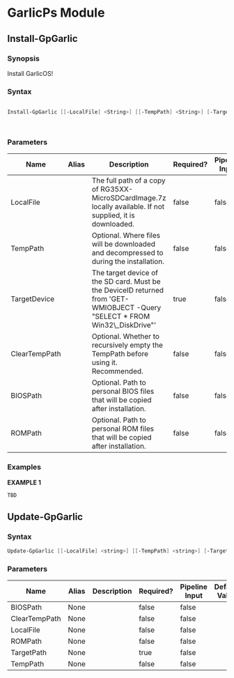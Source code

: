 # GarlicPs Module

## Install-GpGarlic

### Synopsis

Install GarlicOS\!

### Syntax

```powershell

Install-GpGarlic [[-LocalFile] <String>] [[-TempPath] <String>] [-TargetDevice] <String> [[-ClearTempPath] <Boolean>] [[-BIOSPath] <String>] [[-ROMPath] <String>] [<CommonParameters>]




```

### Parameters

| Name  | Alias  | Description | Required? | Pipeline Input | Default Value |
| - | - | - | - | - | - |
| <nobr>LocalFile</nobr> |  | The full path of a copy of RG35XX-MicroSDCardImage.7z locally available. If not supplied, it is downloaded. | false | false |  |
| <nobr>TempPath</nobr> |  | Optional. Where files will be downloaded and decompressed to during the installation. | false | false | \\(Join-Path -Path \\(\\[System.IO.Path\\]::GetTempPath\\(\\)\\) "\\GarlicPs"\\) |
| <nobr>TargetDevice</nobr> |  | The target device of the SD card. Must be the DeviceID returned from 'GET-WMIOBJECT -Query "SELECT \* FROM Win32\\_DiskDrive"' | true | false |  |
| <nobr>ClearTempPath</nobr> |  | Optional. Whether to recursively empty the TempPath before using it. Recommended. | false | false | False |
| <nobr>BIOSPath</nobr> |  | Optional. Path to personal BIOS files that will be copied after installation. | false | false |  |
| <nobr>ROMPath</nobr> |  | Optional. Path to personal ROM files that will be copied after installation. | false | false |  |

### Examples

**EXAMPLE 1**

```powershell
TBD
```

## Update-GpGarlic

### Syntax

```powershell
Update-GpGarlic [[-LocalFile] <string>] [[-TempPath] <string>] [-TargetPath] <string> [[-ClearTempPath] <bool>] [[-BIOSPath] <string>] [[-ROMPath] <string>] [<CommonParameters>]
```

### Parameters

| Name  | Alias  | Description | Required? | Pipeline Input | Default Value |
| - | - | - | - | - | - |
| <nobr>BIOSPath</nobr> | None |  | false | false |  |
| <nobr>ClearTempPath</nobr> | None |  | false | false |  |
| <nobr>LocalFile</nobr> | None |  | false | false |  |
| <nobr>ROMPath</nobr> | None |  | false | false |  |
| <nobr>TargetPath</nobr> | None |  | true | false |  |
| <nobr>TempPath</nobr> | None |  | false | false |  |
